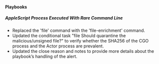 
#### Playbooks

##### AppleScript Process Executed With Rare Command Line

- Replaced the 'file' command with the 'file-enrichment' command.
- Updated the conditional task "file Should quarantine the malicious/unsigned file?" to verify whether the SHA256 of the CGO process and the Actor process are prevalent.
- Updated the close reason and notes to provide more details about the playbook’s handling of the alert.